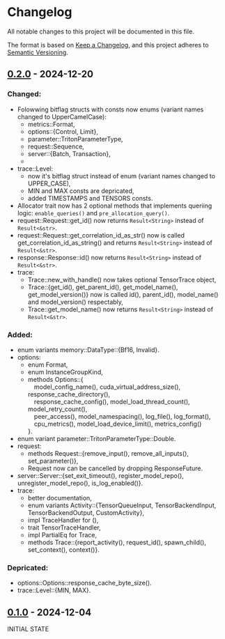 # Changelog
All notable changes to this project will be documented in this file.

The format is based on [Keep a Changelog](https://keepachangelog.com/en/1.0.0/),
and this project adheres to [Semantic Versioning](https://semver.org/spec/v2.0.0.html).

## [0.2.0](https://github.com/3xMike/tritonserver-rs/tags/0.2.0) - 2024-12-20
### Changed:
- Folowwing bitflag structs with consts now enums (variant names changed to UpperCamelCase):
    - metrics::Format,
    - options::{Control, Limit},
    - parameter::TritonParameterType,
    - request::Sequence,
    - server::{Batch, Transaction},
    - 
- trace::Level:
    - now it's bitflag struct instead of enum (variant names changed to UPPER_CASE),
    - MIN and MAX consts are depricated,
    - added TIMESTAMPS and TENSORS consts.
- Allocator trait now has 2 optional methods that implements queriing logic: `enable_queries()` and `pre_allocation_query()`.
- request::Request::get_id() now returns `Result<String>` instead of `Result<&str>`.
- request::Request::get_correlation_id_as_str() now is called get_correlation_id_as_string() and returns `Result<String>` instead of `Result<&str>`.
- response::Response::id() now returns `Result<String>` instead of `Result<&str>`.
- trace:
    - Trace::new_with_handle() now takes optional TensorTrace object,
    - Trace::{get_id(), get_parent_id(), get_model_name(), get_model_version()} now is called id(), parent_id(), model_name() and model_version() respectably,
    - Trace::get_model_name() now returns `Result<String>` instead of `Result<&str>`.

### Added:
- enum variants memory::DataType::{Bf16, Invalid}.
- options:
    - enum Format,
    - enum InstanceGroupKind,
    - methods Options::{ \
        &emsp;model_config_name(), cuda_virtual_address_size(), response_cache_directory(), \
        &emsp;response_cache_config(), model_load_thread_count(), model_retry_count(), \
        &emsp;peer_access(), model_namespacing(), log_file(), log_format(), \
        &emsp;cpu_metrics(), model_load_device_limit(), metrics_config() \
    }.
- enum variant parameter::TritonParameterType::Double.
- request:
    - methods Request::{remove_input(), remove_all_inputs(), set_parameter()},
    - Request now can be cancelled by dropping ResponseFuture.
- server::Server::{set_exit_timeout(), register_model_repo(), unregister_model_repo(), is_log_enabled()}.
- trace:
    - better documentation,
    - enum variants Activity::{TensorQueueInput, TensorBackendInput, TensorBackendOutput, CustomActivity},
    - impl TraceHandler for (),
    - trait TensorTraceHandler,
    - impl PartialEq for Trace,
    - methods Trace::{report_activity(), request_id(), spawn_child(), set_context(), context()}.


### Depricated:
- options::Options::response_cache_byte_size().
- trace::Level::{MIN, MAX}.

## [0.1.0](https://github.com/3xMike/tritonserver-rs/tags/0.1.0) - 2024-12-04
INITIAL STATE
